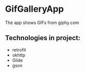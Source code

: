 # GifGalleryApp

The app shows GIFs from giphy.com


## Technologies in project:
- retrofit
- okhttp
- Glide
- gson
